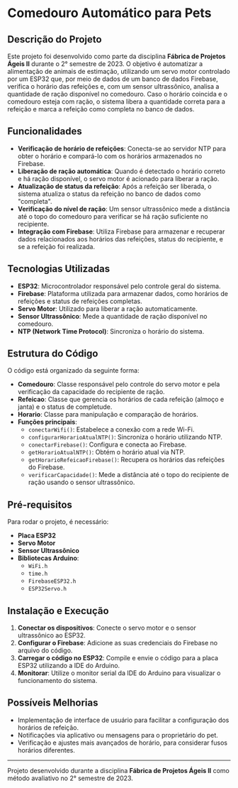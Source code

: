 # Comedouro Automático para Pets

## Descrição do Projeto

Este projeto foi desenvolvido como parte da disciplina **Fábrica de Projetos Ágeis II** durante o 2° semestre de 2023. O objetivo é automatizar a alimentação de animais de estimação, utilizando um servo motor controlado por um ESP32 que, por meio de dados de um banco de dados Firebase, verifica o horário das refeições e, com um sensor ultrassônico, analisa a quantidade de ração disponível no comedouro. Caso o horário coincida e o comedouro esteja com ração, o sistema libera a quantidade correta para a refeição e marca a refeição como completa no banco de dados.

## Funcionalidades

- **Verificação de horário de refeições**: Conecta-se ao servidor NTP para obter o horário e compará-lo com os horários armazenados no Firebase.
- **Liberação de ração automática**: Quando é detectado o horário correto e há ração disponível, o servo motor é acionado para liberar a ração.
- **Atualização de status da refeição**: Após a refeição ser liberada, o sistema atualiza o status da refeição no banco de dados como "completa".
- **Verificação do nível de ração**: Um sensor ultrassônico mede a distância até o topo do comedouro para verificar se há ração suficiente no recipiente.
- **Integração com Firebase**: Utiliza Firebase para armazenar e recuperar dados relacionados aos horários das refeições, status do recipiente, e se a refeição foi realizada.

## Tecnologias Utilizadas

- **ESP32**: Microcontrolador responsável pelo controle geral do sistema.
- **Firebase**: Plataforma utilizada para armazenar dados, como horários de refeições e status de refeições completas.
- **Servo Motor**: Utilizado para liberar a ração automaticamente.
- **Sensor Ultrassônico**: Mede a quantidade de ração disponível no comedouro.
- **NTP (Network Time Protocol)**: Sincroniza o horário do sistema.

## Estrutura do Código

O código está organizado da seguinte forma:

- **Comedouro**: Classe responsável pelo controle do servo motor e pela verificação da capacidade do recipiente de ração.
- **Refeicao**: Classe que gerencia os horários de cada refeição (almoço e janta) e o status de completude.
- **Horario**: Classe para manipulação e comparação de horários.
- **Funções principais**:
  - `conectarWifi()`: Estabelece a conexão com a rede Wi-Fi.
  - `configurarHorarioAtualNTP()`: Sincroniza o horário utilizando NTP.
  - `conectarFirebase()`: Configura e conecta ao Firebase.
  - `getHorarioAtualNTP()`: Obtém o horário atual via NTP.
  - `getHorarioRefeicaoFirebase()`: Recupera os horários das refeições do Firebase.
  - `verificarCapacidade()`: Mede a distância até o topo do recipiente de ração usando o sensor ultrassônico.

## Pré-requisitos

Para rodar o projeto, é necessário:

- **Placa ESP32**
- **Servo Motor**
- **Sensor Ultrassônico**
- **Bibliotecas Arduino**:
  - `WiFi.h`
  - `time.h`
  - `FirebaseESP32.h`
  - `ESP32Servo.h`

## Instalação e Execução

1. **Conectar os dispositivos**: Conecte o servo motor e o sensor ultrassônico ao ESP32.
2. **Configurar o Firebase**: Adicione as suas credenciais do Firebase no arquivo do código.
3. **Carregar o código no ESP32**: Compile e envie o código para a placa ESP32 utilizando a IDE do Arduino.
4. **Monitorar**: Utilize o monitor serial da IDE do Arduino para visualizar o funcionamento do sistema.

## Possíveis Melhorias

- Implementação de interface de usuário para facilitar a configuração dos horários de refeição.
- Notificações via aplicativo ou mensagens para o proprietário do pet.
- Verificação e ajustes mais avançados de horário, para considerar fusos horários diferentes.

---

Projeto desenvolvido durante a disciplina **Fábrica de Projetos Ágeis II** como método avaliativo no 2° semestre de 2023.


